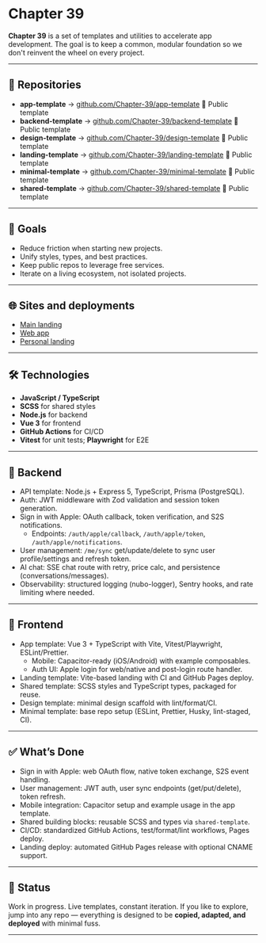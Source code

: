 # Chapter 39

**Chapter 39** is a set of templates and utilities to accelerate app development.
The goal is to keep a common, modular foundation so we don't reinvent the wheel on every project.

---

## 🔹 Repositories

- **app-template** → [github.com/Chapter-39/app-template](https://github.com/Chapter-39/app-template) 🦆 Public template
- **backend-template** → [github.com/Chapter-39/backend-template](https://github.com/Chapter-39/backend-template) 🦆 Public template
- **design-template** → [github.com/Chapter-39/design-template](https://github.com/Chapter-39/design-template) 🦆 Public template
- **landing-template** → [github.com/Chapter-39/landing-template](https://github.com/Chapter-39/landing-template) 🦆 Public template
- **minimal-template** → [github.com/Chapter-39/minimal-template](https://github.com/Chapter-39/minimal-template) 🦆 Public template
- **shared-template** → [github.com/Chapter-39/shared-template](https://github.com/Chapter-39/shared-template) 🦆 Public template

---

## 🎯 Goals

- Reduce friction when starting new projects.
- Unify styles, types, and best practices.
- Keep public repos to leverage free services.
- Iterate on a living ecosystem, not isolated projects.

---

## 🌐 Sites and deployments

- [Main landing](https://c39.vasa.me)
- [Web app](https://wa-c39.vasa.me)
- [Personal landing](https://vasa.me)

---

## 🛠️ Technologies

- **JavaScript / TypeScript**
- **SCSS** for shared styles
- **Node.js** for backend
- **Vue 3** for frontend
- **GitHub Actions** for CI/CD
- **Vitest** for unit tests; **Playwright** for E2E

---

## 🧰 Backend

- API template: Node.js + Express 5, TypeScript, Prisma (PostgreSQL).
- Auth: JWT middleware with Zod validation and session token generation.
- Sign in with Apple: OAuth callback, token verification, and S2S notifications.
  - Endpoints: `/auth/apple/callback`, `/auth/apple/token`, `/auth/apple/notifications`.
- User management: `/me/sync` get/update/delete to sync user profile/settings and refresh token.
- AI chat: SSE chat route with retry, price calc, and persistence (conversations/messages).
- Observability: structured logging (nubo-logger), Sentry hooks, and rate limiting where needed.

---

## 🎨 Frontend

- App template: Vue 3 + TypeScript with Vite, Vitest/Playwright, ESLint/Prettier.
  - Mobile: Capacitor-ready (iOS/Android) with example composables.
  - Auth UI: Apple login for web/native and post-login route handler.
- Landing template: Vite-based landing with CI and GitHub Pages deploy.
- Shared template: SCSS styles and TypeScript types, packaged for reuse.
- Design template: minimal design scaffold with lint/format/CI.
- Minimal template: base repo setup (ESLint, Prettier, Husky, lint-staged, CI).

---

## ✅ What’s Done

- Sign in with Apple: web OAuth flow, native token exchange, S2S event handling.
- User management: JWT auth, user sync endpoints (get/put/delete), token refresh.
- Mobile integration: Capacitor setup and example usage in the app template.
- Shared building blocks: reusable SCSS and types via `shared-template`.
- CI/CD: standardized GitHub Actions, test/format/lint workflows, Pages deploy.
- Landing deploy: automated GitHub Pages release with optional CNAME support.

---

## 📌 Status

Work in progress. Live templates, constant iteration.
If you like to explore, jump into any repo — everything is designed to be **copied, adapted, and deployed** with minimal fuss.

---
